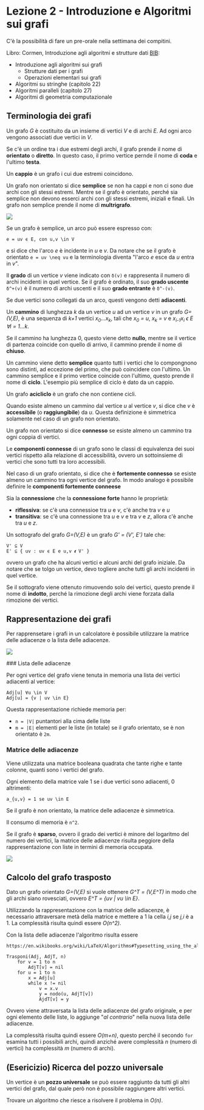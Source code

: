 # Lezione 2 - Introduzione e Algoritmi sui grafi

C'è la possibilità di fare un pre-orale nella settimana dei compitini.

Libro: Cormen, Introduzione agli algoritmi e strutture dati [BIB](http://catalogo.unipd.it/F/FCKK1DACESL2TDH5CF15FLDL2BUM936U1XG9U15MFDCKI764BV-10675?func=full-set-set&set_number=011139&set_entry=000001&format=999):

- Introduzione agli algoritmi sui grafi
    - Strutture dati per i grafi
    - Operazioni elementari sui grafi
- Algoritmi su stringhe (capitolo 22)
- Algoritmi paralleli (capitolo 27)
- Algoritmi di geometria computazionale

## Terminologia dei grafi

Un grafo *G* è costituito da un insieme di vertici *V* e di archi *E*. Ad ogni arco vengono associati due vertici in *V*.

Se c'è un ordine tra i due estremi degli archi, il grafo prende il nome di **orientato** o **diretto**. In questo caso, il primo vertice pernde il nome di **coda** e l'ultimo **testa**.

Un **cappio** è un grafo i cui due estremi coincidono.

Un grafo non orientato si dice **semplice** se non ha cappi e non ci sono due archi con gli stessi estremi.
Mentre se il grafo è orientato, perché sia semplice non devono esserci archi con gli stessi estremi, iniziali e finali.
Un grafo non semplice prende il nome di **multrigrafo**.

![](./immagini/l2-grafi.png)

Se un grafo è semplice, un arco può essere espresso con:

```
e = uv ϵ E, con u,v \in V
```

e si dice che l'arco *e* è incidente in *u* e *v*.
Da notare che se il grafo è orientato `e = uv \neq vu` e la terminologia diventa "l'arco *e* esce da *u* entra in *v*".

Il **grado** di un vertice *v* viene indicato con `δ(v)` e rappresenta il numero di archi incidenti in quel vertice.
Se il grafo è ordinato, il suo **grado uscente** `δ^+(v)` è il numero di archi uscenti e il suo **grado entrante** è `δ^-(v)`.

Se due vertici sono collegati da un arco, questi vengono detti **adiacenti**.

Un **cammino** di lunghezza *k* da un vertice *u* ad un vertice *v* in un grafo *G=(V,E)*, è una sequenza di *k+1* vertici *x<sub>0</sub>...x<sub>k</sub>*, tali che *x<sub>0</sub> = u*, *x<sub>k</sub> = v* e *x<sub>i-1</sub>x<sub>i</sub> ϵ E ∀i = 1...k*.

Se il cammino ha lunghezza 0, questo viene detto **nullo**, mentre se il vertice di partenza coincide con quello di arrivo, il cammino prende il nome di **chiuso**.

Un cammino viene detto **semplice** quanto tutti i vertici che lo compongnono sono distinti, ad eccezione del primo, che può coincidere con l'ultimo.
Un cammino semplice e il primo vertice coincide con l'ultimo, questo prende il nome di **ciclo**. L'esempio più semplice di ciclo è dato da un cappio.

Un grafo **acicliclo** è un grafo che non contiene cicli.

Quando esiste almeno un cammino dal vertice *u* al vertice *v*, si dice che *v* è **accessibile** (o **raggiungibile**) da *u*. Questa definizione è simmetrica solamente nel caso di un grafo non orientato.

Un grafo non orientato si dice **connesso** se esiste almeno un cammino tra ogni coppia di vertici.

Le **componenti connesse** di un grafo sono le classi di equivalenza dei suoi vertici rispetto alla relazione di accessibilità, ovvero un sottoinsieme di vertici che sono tutti tra loro accessibili.

Nel caso di un grafo orientato, si dice che è **fortemente connesso** se esiste almeno un cammino tra ogni vertice del grafo.
In modo analogo è possibile definire le **componenti fortemente conneese**

Sia la **connessione** che la **connessione forte** hanno le proprietà:

- **riflessiva**: se c'è una connessioe tra *u* e *v*, c'è anche tra *v* e *u*
- **transitiva**: se c'è una connessione tra *u* e *v* e tra *v* e *z*, allora c'è anche tra *u* e *z*.


Un sottografo del grafo *G=(V,E)* è un grafo *G' = (V', E')* tale che:

```
V' ⊆ V
E' ⊆ { uv : uv ϵ E e u,v 𝝐 V' }
```

ovvero un grafo che ha alcuni vertici e alcuni archi del grafo iniziale. Da notare che se tolgo un vertice, devo togliere anche tutti gli archi incidenti in quel vertice.


Se il sottografo viene ottenuto rimuovendo solo dei vertici, questo prende il nome di **indotto**, perché la rimozione degli archi viene forzata dalla rimozione dei vertici.


## Rappresentazione dei grafi

Per rapprensetare i grafi in un calcolatore è possibile utilizzare la matrice delle adiacenze o la lista delle adiacenze.

![](./immagini/l2-rappr.png)

### Lista delle adiacenze

Per ogni vertice del grafo viene tenuta in memoria una lista dei vertici adiacenti al vertice:

```
Adj[u] ∀u \in V
Adj[u] = {v | uv \in E}
```

Questa rappresentazione richiede memoria per:

- `n = |V|` puntantori alla cima delle liste
- `m = |E|` elementi per le liste (in totale) se il grafo orientato, se è non orientato è `2m`.

### Matrice delle adiacenze

Viene utilizzata una matrice booleana quadrata che tante righe e tante colonne, quanti sono i vertici del grafo.

Ogni elemento della matrice vale 1 se i due vertici sono adiacenti, 0 altrimenti:

```
a_{u,v} = 1 se uv \in E
```

Se il grafo è non orientato, la matrice delle adiacenze è simmetrica.


Il consumo di memoria è `n^2`.

Se il grafo è **sparso**, ovvero il grado dei vertici è minore del logaritmo del numero dei vertici, la matrice delle adiacenze risulta peggiore della rappresentazione con liste in termini di memoria occupata.

![](./immagini/l2-conti.png)

## Calcolo del grafo trasposto

Dato un grafo orientato *G=(V,E)* si vuole ottenere *G^T = (V,E^T)* in modo che gli archi siano rovesciati, ovvero *E^T = {uv | vu \in E}*.

Utilizzando la rappresentazione con la matrice delle adiacenze, è necessario attraversare metà della matrice e mettere a 1 la cella *i,j* se *j,i* è a 1. La complessità risulta quindi essere *O(n^2)*.

Con la lista delle adiacenze l'algoritmo risulta essere

```
https://en.wikibooks.org/wiki/LaTeX/Algorithms#Typesetting_using_the_algorithmicx_package

Trasponi(Adj, AdjT, n)
    for v = 1 to n
        AdjT[v] = nil
    for u = 1 to n
        x = Adj[u]
        while x != nil
            v = x.v
            y = nodo(u, AdjT[v])
            AjdT[v] = y
```

Ovvero viene attraversata la lista delle adiacenze del grafo originale, e per ogni elemento delle liste, lo aggiunge "*al contrario*" nella nuova lista delle adiacenze.

La complessità risulta quindi essere *O(m+n)*, questo perché il secondo `for` esamina tutti i possibili archi, quindi anziché avere complessità *n* (numero di vertici) ha complessità *m* (numero di archi). 

## (Esericizio) Ricerca del pozzo universale

Un vertice è un **pozzo universale** se può essere raggiunto da tutti gli altri vertici del grafo, dal quale però non è possibile raggiungere  altri vertici.

Trovare un algoritmo che riesce a risolvere il problema in *O(n)*.